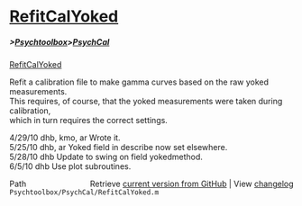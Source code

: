 # [RefitCalYoked](RefitCalYoked)
##### >[Psychtoolbox](Psychtoolbox)>[PsychCal](PsychCal)

[RefitCalYoked](RefitCalYoked)  
  
Refit a calibration file to make gamma curves based on the raw yoked measurements.  
This requires, of course, that the yoked measurements were taken during calibration,  
which in turn requires the correct settings.  
  
4/29/10  dhb, kmo, ar  Wrote it.  
5/25/10  dhb, ar       Yoked field in describe now set elsewhere.  
5/28/10  dhb           Update to swing on field yokedmethod.  
6/5/10   dhb           Use plot subroutines.  




<div class="code_header" style="text-align:right;">
  <span style="float:left;">Path&nbsp;&nbsp;</span> <span class="counter">Retrieve <a href=
  "https://raw.github.com/Psychtoolbox-3/Psychtoolbox-3/beta/Psychtoolbox/PsychCal/RefitCalYoked.m">current version from GitHub</a> | View <a href=
  "https://github.com/Psychtoolbox-3/Psychtoolbox-3/commits/beta/Psychtoolbox/PsychCal/RefitCalYoked.m">changelog</a></span>
</div>
<div class="code">
  <code>Psychtoolbox/PsychCal/RefitCalYoked.m</code>
</div>

